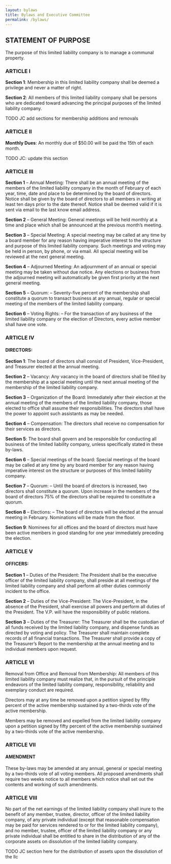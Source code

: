 ```yaml
---
layout: bylaws
title: Bylaws and Executive Committee
permalink: /bylaws/
---
```


## STATEMENT OF PURPOSE

The purpose of this limited liability company is to manage a communal property.


### ARTICLE I

**Section 1**: Membership in this limited liability company shall be deemed a privilege and never a matter of right.

**Section 2**: All members of this limited liability company shall be persons who are dedicated toward advancing the principal purposes of the limited liability company.

TODO JC add sections for membership additions and removals


### ARTICLE II

**Monthly Dues**: An monthly due of $50.00 will be paid the 15th of each month.

TODO JC: update this section

### ARTICLE III

**Section 1** – Annual Meeting: There shall be an annual meeting of the members of the limited liability company in the month of February of each year, time, date and place to be determined by the board of directors.  Notice shall be given by the board of directors to all members in writing at least ten days prior to the date thereof.  Notice shall be deemed valid if it is sent via email to the last know email address.

**Section 2** – General Meeting: General meetings will be held monthly at a time and place which shall be announced at the previous month’s meeting.

**Section 3** – Special Meeting: A special meeting may be called at any time by a board member for any reason having imperative interest to the structure and purpose of this limited liability company.  Such meetings and voting may be held in person, by phone, or via email.  All special meeting will be reviewed at the next general meeting.

**Section 4** – Adjourned Meeting: An adjournment of an annual or special meeting may be taken without due notice.  Any elections or business from the adjourned meeting will automatically be given first priority at the next general meeting.

**Section 5** – Quorum: – Seventy-five percent of the membership shall constitute a quorum to transact business at any annual, regular or special meeting of the members of the limited liability company.

**Section 6** – Voting Rights: – For the transaction of any business of the limited liability company or the election of Directors, every active member shall have one vote.


### ARTICLE IV

#### DIRECTORS:

**Section 1**: The board of directors shall consist of President, Vice-President, and Treasurer elected at the annual meeting.

**Section 2** – Vacancy: Any vacancy in the board of directors shall be filled by the membership at a special meeting until the next annual meeting of the membership of the limited liability company.

**Section 3** – Organization of the Board: Immediately after their election at the annual meeting of the members of the limited liability company, those elected to office shall assume their responsibilities.  The directors shall have the power to appoint such assistants as may be needed.

**Section 4** – Compensation: The directors shall receive no compensation for their services as directors.

**Section 5**: The board shall govern and be responsible for conducting all business of the limited liability company, unless specifically stated in these by-laws.

**Section 6** – Special meetings of the board: Special meetings of the board may be called at any time by any board member for any reason having imperative interest on the structure or purposes of this limited liability company.

**Section 7** – Quorum: – Until the board of directors is increased, two directors shall constitute a quorum.  Upon increase in the members of the board of directors 75% of the directors shall be required to constitute a quorum.

**Section 8** – Elections: – The board of directors will be elected at the annual meeting in February.  Nominations will be made from the floor.

**Section 9**: Nominees for all offices and the board of directors must have been active members in good standing for one year immediately preceding the election.


### ARTICLE V

#### OFFICERS:

**Section 1** – Duties of the President: The President shall be the executive officer of the limited liability company, shall preside at all meetings of the limited liability company and shall perform all other duties commonly incident to the office.

**Section 2** – Duties of the Vice-President: The Vice-President, in the absence of the President, shall exercise all powers and perform all duties of the President.  The V.P. will have the responsibility of public relations.

**Section 3** – Duties of the Treasurer: The Treasurer shall be the custodian of all funds received by the limited liability company, and dispense funds as directed by voting and policy.  The Treasurer shall maintain complete records of all financial transactions.  The Treasurer shall provide a copy of the Treasurer’s Report to the membership at the annual meeting and to individual members upon request.


### ARTICLE VI

Removal from Office and Removal from Membership: All members of this limited liability company must realize that, in the pursuit of the principle endeavors of the limited liability company, responsibility, reliability and exemplary conduct are required.

Directors may at any time be removed upon a petition signed by fifty percent of the active membership sustained by a two-thirds vote of the active membership.

Members may be removed and expelled from the limited liability company upon a petition signed by fifty percent of the active membership sustained by a two-thirds vote of the active membership.


### ARTICLE VII

#### AMENDMENT

These by-laws may be amended at any annual, general or special meeting by a two-thirds vote of all voting members.  All proposed amendments shall require two weeks notice to all members which notice shall set out the contents and working of such amendments.


### ARTICLE VIII

No part of the net earnings of the limited liability company shall inure to the benefit of any member, trustee, director, officer of the limited liability company, of any private individual (except that reasonable compensation may be paid for services rendered to or for the limited liability company), and no member, trustee, officer of the limited liability company or any private individual shall be entitled to share in the distribution of any of the corporate assets on dissolution of the limited liability company.

TODO JC section here for the distribution of assets upon the dissolution of the llc
